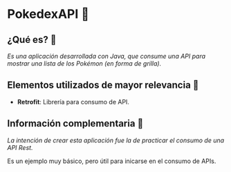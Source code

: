 # PokedexAPI :bookmark_tabs:

## ¿Qué es? :thinking:
_Es una aplicación desarrollada con Java, que consume una API para mostrar una lista de los Pokémon (en forma de grilla)._

## Elementos utilizados de mayor relevancia :wrench:
* **Retrofit**: Librería para consumo de API.

## Información complementaria :book:
_La intención de crear esta aplicación fue la de practicar el consumo de una API Rest._

Es un ejemplo muy básico, pero útil para inicarse en el consumo de APIs.
